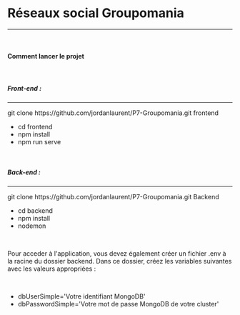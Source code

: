 <h1>Réseaux social Groupomania</h1>
<hr>
<br>
<h4>Comment lancer le projet</h4>
<br>
<h5>Front-end :</h5>
<hr>
<p>git clone https://github.com/jordanlaurent/P7-Groupomania.git frontend</p>
<ul>
<li>cd frontend</li>
<li>npm install </li>
<li>npm run serve</li>
</ul>
<br>
<h5>Back-end :</h5>
<hr>
<p>git clone https://github.com/jordanlaurent/P7-Groupomania.git Backend</p>
<ul>
<li>cd backend</li>
<li>npm install</li>
<li>nodemon</li>
</ul>
<br>
<p>Pour acceder à l'application, vous devez également créer un fichier .env à la racine du dossier backend. Dans ce dossier, créez les variables suivantes avec les valeurs appropriées :</p>
<br>
<ul>
<li>dbUserSimple='Votre identifiant MongoDB'</li>
<li>dbPasswordSimple='Votre mot de passe MongoDB de votre cluster'</li>
</ul>